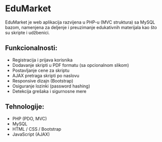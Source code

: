 # EduMarket

EduMarket je web aplikacija razvijena u PHP-u (MVC struktura) sa MySQL bazom, namenjena za deljenje i preuzimanje edukativnih materijala kao što su skripte i udžbenici.

## Funkcionalnosti:
- Registracija i prijava korisnika
- Dodavanje skripti u PDF formatu (sa opcionalnom slikom)
- Postavljanje cene za skriptu
- AJAX pretraga skripti po naslovu
- Responsive dizajn (Bootstrap)
- Osiguranje lozinki (password hashing)
- Detekcija grešaka i sigurnosne mere

## Tehnologije:
- PHP (PDO, MVC)
- MySQL
- HTML / CSS / Bootstrap
- JavaScript (AJAX)